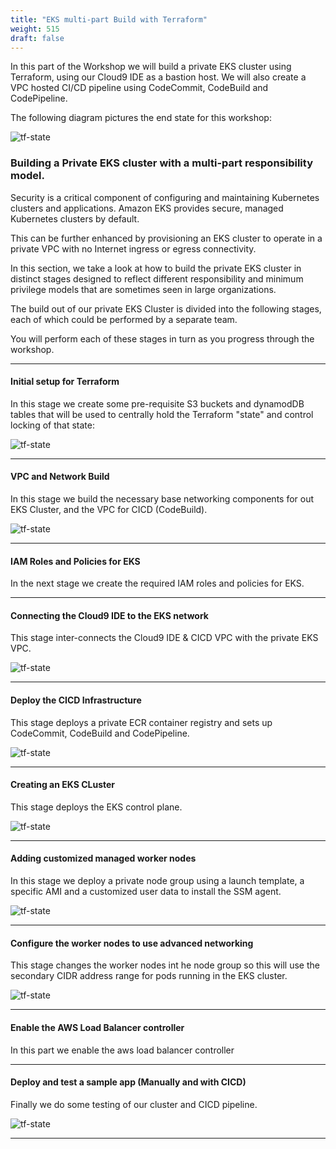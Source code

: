 ```yaml
---
title: "EKS multi-part Build with Terraform"
weight: 515
draft: false
---
```



In this part of the Workshop we will build a private EKS cluster using Terraform, using our Cloud9 IDE as a bastion host. We will also create a VPC hosted CI/CD pipeline using CodeCommit, CodeBuild and CodePipeline.

The following diagram pictures the end state for this workshop:

![tf-state](/images/andyt/master-scenario.png)



### Building a Private EKS cluster with a multi-part responsibility model.

Security is a critical component of configuring and maintaining Kubernetes clusters and applications. Amazon EKS provides secure, managed Kubernetes clusters by default. 

This can be further enhanced by provisioning an EKS cluster to operate in a private VPC with no Internet ingress or egress connectivity.

In this section, we take a look at how to build the private EKS cluster in distinct stages designed to reflect different responsibility and minimum privilege models that are sometimes seen in large organizations.

The build out of our private EKS Cluster is divided into the following stages, each of which could be performed by a separate team.

You will perform each of these stages in turn as you progress through the workshop.

---

#### Initial setup for Terraform

In this stage we create some pre-requisite S3 buckets and dynamodDB tables that will be used to centrally hold the Terraform "state" and control locking of that state:

![tf-state](/images/andyt/tf-state-aws.jpg)

---

#### VPC and Network Build

In this stage we build the necessary base networking components for out EKS Cluster, and the VPC for CICD (CodeBuild).

![tf-state](/images/andyt/vpc3.png)

----

#### IAM Roles and Policies for EKS

In the next stage we create the required IAM roles and policies for EKS.

----

#### Connecting the Cloud9 IDE to the EKS network

This stage inter-connects the Cloud9 IDE & CICD VPC with the private EKS VPC. 

![tf-state](/images/andyt/c9net-build.png)

----

#### Deploy the CICD Infrastructure

This stage deploys a private ECR container registry and sets up CodeCommit, CodeBuild and CodePipeline.

![tf-state](/images/andyt/cicd-build.png)

----

#### Creating an EKS CLuster

This stage deploys the EKS control plane.

![tf-state](/images/andyt/cluster-build.jpg)

----

#### Adding customized managed worker nodes

In this stage we deploy a private node group using a launch template, a specific AMI and a customized user data to install the SSM agent.

![tf-state](/images/andyt/nodeg-build.jpg)

----

#### Configure the worker nodes to use advanced networking

This stage changes the worker nodes int he node group so this will use the secondary CIDR address range for pods running in the EKS cluster.

![tf-state](/images/andyt/adv-net-nodes.png)

----

#### Enable the AWS Load Balancer controller

In this part we enable the aws load balancer controller 

----

#### Deploy and test a sample app (Manually and with CICD)

Finally we do some testing of our cluster and CICD pipeline.

![tf-state](/images/andyt/cicd-app.png)

----

